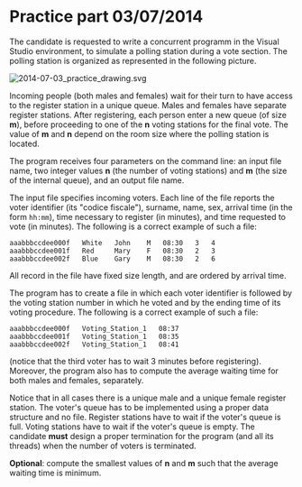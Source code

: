 # Practice part 03/07/2014

The candidate is requested to write a concurrent programm in the Visual Studio environment, to simulate a polling station during a vote section. The polling station is organized as represented in the following picture.

![2014-07-03_practice_drawing.svg](https://cdn.rawgit.com/MartinoMensio/SDP-exams/master/2014-07-03/2014-07-03_practice_drawing.svg "Polling station scheme")

Incoming people (both males and females) wait for their turn to have access to the register station in a unique queue. Males and females have separate register stations. After registering, each person enter a new queue (of size **m**), before proceeding to one of the **n** voting stations for the final vote. The value of **m** and **n** depend on the room size where the polling station is located.

The program receives four parameters on the command line: an input file name, two integer values **n** (the number of voting stations) and **m** (the size of the internal queue), and an output file name.

The input file specifies incoming voters. Each line of the file reports the voter identifier (its "codice fiscale"), surname, name, sex, arrival time (in the form `hh:mm`), time necessary to register (in minutes), and time requested to vote (in minutes). The following is a correct example of such a file:

```text
aaabbbccdee000f   White   John    M   08:30   3   4
aaabbbccdee001f   Red     Mary    F   08:30   2   3
aaabbbccdee002f   Blue    Gary    M   08:30   2   6
```

All record in the file have fixed size length, and are ordered by arrival time.

The program has to create a file in which each voter identifier is followed by the voting station number in which he voted and by the ending time of its voting procedure. The following is a correct example of such a file:

```text
aaabbbccdee000f   Voting_Station_1   08:37
aaabbbccdee001f   Voting_Station_1   08:35
aaabbbccdee002f   Voting_Station_1   08:41
```

(notice that the third voter has to wait 3 minutes before registering). Moreover, the program also has to compute the average waiting time for both males and females, separately.

Notice that in all cases there is a unique male and a unique female register station. The voter's queue has to be implemented using a proper data structure and no file. Register stations have to wait if the voter's queue is full. Voting stations have to wait if the voter's queue is empty. The candidate **must** design a proper termination for the program (and all its threads) when the number of voters is terminated.

**Optional**: compute the smallest values of **n** and **m** such that the average waiting time is minimum.

